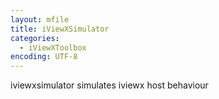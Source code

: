 ```yaml
---
layout: mfile
title: iViewXSimulator
categories:
  - iViewXToolbox
encoding: UTF-8
---
```


iviewxsimulator
simulates iviewx host behaviour